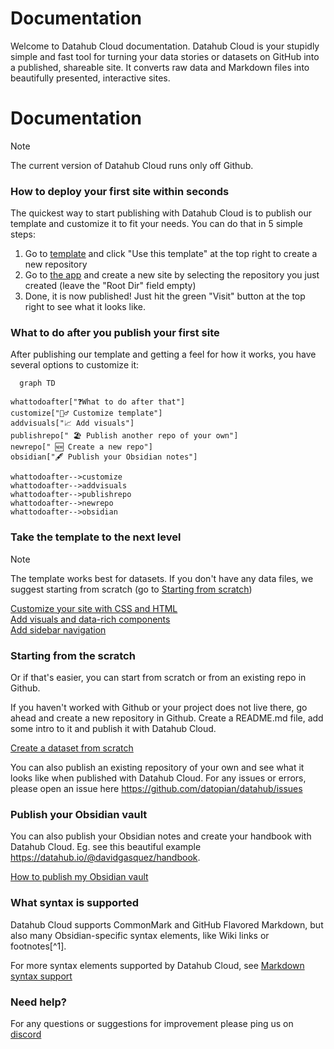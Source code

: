 <div class="hero">
    <h1 class="hero-title">Documentation<br/></h1>
    <p class="hero-description">Welcome to Datahub Cloud documentation. Datahub Cloud is your stupidly simple and fast tool for turning your data stories or datasets on GitHub into a published, shareable site. It converts raw data and Markdown files into beautifully presented, interactive sites.</p>
</div>

# Documentation 

> [!note]
> The current version of Datahub Cloud runs only off Github.

### How to deploy your first site within seconds

The quickest way to start publishing with Datahub Cloud is to publish our template and customize it to fit your needs. You can do that in 5 simple steps:

1. Go to [template](https://github.com/datahubio/datahub-cloud-template) and click "Use this template" at the top right to create a new repository
2. Go to [the app](https://0613d040.sibforms.com/serve/MUIFAMLy5tXMDC-gFjXRxBEcvyVYV9O9KLVoKMp1n6WMXE4LBazZkkV78pTBf3FnJHdhQpJoOYL3KsAbAv9yDYJooerqar47yy2RQkuP_Vs0CEkHexRMrkWsbKtTIi_DMOa9KfzpRVFa959hSXqJByMY5Gj9OrZtEX3ZrfO5OJHh7fLxh3nYgnNIBwGTpxJ25XA_MxOKv_kHKNgM) and create a new site by selecting the repository you just created (leave the "Root Dir" field empty)
3. Done, it is now published! Just hit the green "Visit" button at the top right to see what it looks like.

### What to do after you publish your first site

After publishing our template and getting a feel for how it works, you have several options to customize it:

```mermaid
  graph TD

whattodoafter["❓What to do after that"]
customize["👷‍♂️ Customize template"]
addvisuals["📈 Add visuals"]
publishrepo[" 🏖️ Publish another repo of your own"]
newrepo[" 🆕 Create a new repo"]
obsidian["🖋️ Publish your Obsidian notes"]

whattodoafter-->customize
whattodoafter-->addvisuals
whattodoafter-->publishrepo
whattodoafter-->newrepo
whattodoafter-->obsidian
```

### Take the template to the next level

> [!note]
> The template works best for datasets. If you don't have any data files, we suggest starting from scratch (go to [Starting from scratch](https://datahub.io/docs#starting-from-the-scratch))

<div class="middle-button-container">
    <a href="https://datahub.io/@olayway/docs/Customize%20Your%20DataHub%20Cloud%20Site%20with%20CSS" class="middle-button">Customize your site with CSS and HTML</a>
</div>

<div class="middle-button-container">
    <a href="https://datahub.io/@olayway/docs/Add%20visuals%20and%20data-rich%20components" class="middle-button">Add visuals and data-rich components</a>
</div>

<div class="middle-button-container">
    <a href="https://datahub.io/@olayway/docs/Add%20sidebar%20navigation" class="middle-button">Add sidebar navigation</a>
</div>

### Starting from the scratch

Or if that's easier, you can start from scratch or from an existing repo in Github.

If you haven't worked with Github or your project does not live there, go ahead and create a new repository in Github. Create a README.md file, add some intro to it and publish it with Datahub Cloud.

<div class="middle-button-container">
    <a href="https://datahub.io/@olayway/docs/Create%20a%20dataset%20from%20scratch%20and%20publish%20it%20with%20Datahub%20Cloud" class="middle-button">Create a dataset from scratch</a>
</div>

You can also publish an existing repository of your own and see what it looks like when published with Datahub Cloud. For any issues or errors, please open an issue here https://github.com/datopian/datahub/issues

### Publish your Obsidian vault

You can also publish your Obsidian notes and create your handbook with Datahub Cloud. Eg. see this beautiful example https://datahub.io/@davidgasquez/handbook. 

<div class="middle-button-container">
    <a href="https://datahub.io/@olayway/docs/How%20to%20push%20an%20Obsidian%20vault%20to%20a%20Github%20repository" class="middle-button">How to publish my Obsidian vault</a>
</div>

### What syntax is supported

Datahub Cloud supports CommonMark and GitHub Flavored Markdown, but also many Obsidian-specific syntax elements, like Wiki links or footnotes[^1].

For more syntax elements supported by Datahub Cloud, see [Markdown syntax support](https://datahub.io/@olayway/docs/Markdown%20syntax%20support)

### Need help?

For any questions or suggestions for improvement please ping us on [discord](https://discord.gg/URNSkepK7z)




